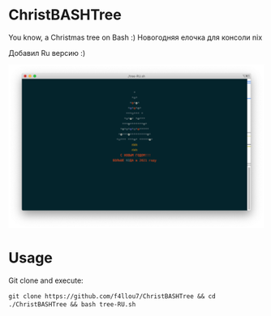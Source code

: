 # ChristBASHTree

You know, a Christmas tree on Bash :)
Новогодняя елочка для консоли nix 

Добавил Ru версию :)

![Screenshot](./screenshot-RU.png?raw=true)

# Usage

Git clone and execute:

```
git clone https://github.com/f4llou7/ChristBASHTree && cd ./ChristBASHTree && bash tree-RU.sh
```

